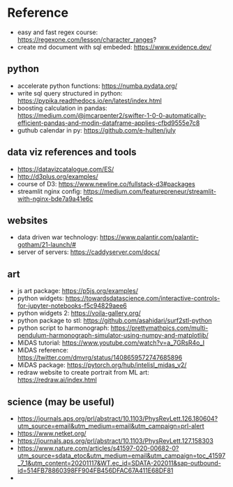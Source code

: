 # Reference

* easy and fast regex course: https://regexone.com/lesson/character_ranges?
* create md document with sql embeded: https://www.evidence.dev/

## python
* accelerate python functions: https://numba.pydata.org/
* write sql query structured in python: https://pypika.readthedocs.io/en/latest/index.html
* boosting calculation in pandas: https://medium.com/@jmcarpenter2/swifter-1-0-0-automatically-efficient-pandas-and-modin-dataframe-applies-cfbd9555e7c8
* guthub calendar in py: https://github.com/e-hulten/july

## data viz references and tools

* https://datavizcatalogue.com/ES/
* http://d3plus.org/examples/
* course of D3: https://www.newline.co/fullstack-d3#packages
* streamlit nginx config: https://medium.com/featurepreneur/streamlit-with-nginx-bde7a9a41e6c

## websites

* data driven war technology: https://www.palantir.com/palantir-gotham/21-launch/#
* server of servers: https://caddyserver.com/docs/

## art

* js art package: https://p5js.org/examples/
* python widgets: https://towardsdatascience.com/interactive-controls-for-jupyter-notebooks-f5c94829aee6
* python widgets 2: https://voila-gallery.org/
* python package to stl: https://github.com/asahidari/surf2stl-python
* python script to harmonograph: https://prettymathpics.com/multi-pendulum-harmonograph-simulator-using-numpy-and-matplotlib/
* MiDAS tutorial: https://www.youtube.com/watch?v=a_7GRsR4o_I
* MiDAS reference: https://twitter.com/dmvrg/status/1408659572747685896
* MiDAS package: https://pytorch.org/hub/intelisl_midas_v2/
* redraw website to create portrait from ML art: https://redraw.ai/index.html

## science (may be useful)
* https://journals.aps.org/prl/abstract/10.1103/PhysRevLett.126.180604?utm_source=email&utm_medium=email&utm_campaign=prl-alert
* https://www.netket.org/
* https://journals.aps.org/prl/abstract/10.1103/PhysRevLett.127.158303
* https://www.nature.com/articles/s41597-020-00682-0?utm_source=sdata_etoc&utm_medium=email&utm_campaign=toc_41597_7_1&utm_content=20201117&WT.ec_id=SDATA-202011&sap-outbound-id=514FB78860398FF904FB456DFAC67A411E68DF81
* 
